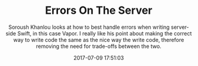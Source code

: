 ---
title: "Errors On The Server"
subtitle: "Soroush Khanlou looks at how to best handle errors when writing server-side Swift, in this case Vapor. I really like his point about making the correct way to write code the same as the nice way the write code, therefore removing the need for trade-offs between the two."
tags: ["serverside","vapor","error"]
link: "http://khanlou.com/2017/07/errors-on-the-server/"
date: "2017-07-09 17:51:03"
---